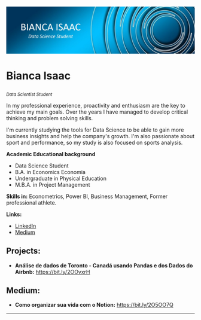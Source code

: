 <p align="center">
  <img src="Capa_github.jpg" >
</p>

# Bianca Isaac
<sub>*Data Scientist Student*</sub>

In my professional experience, proactivity and enthusiasm are the key to achieve my main goals. Over the years I have managed to develop critical thinking and problem solving skills.

I'm currently studying the tools for Data Science to be able to gain more business insights and help the company's growth.
I'm also passionate about sport and performance, so my study is also focused on sports analysis.


**Academic Educational background** 
* Data Science Student 
* B.A. in Economics Economia
* Undergraduate in Physical Education
* M.B.A. in Project Management 


**Skills in:** Econometrics, Power BI, Business Management, Former professional athlete.


**Links:**
* [LinkedIn](https://www.linkedin.com/in/bianca-rodrigues-isaac/)
* [Medium](https://biancarisaac.medium.com/)


## Projects:

* **Análise de dados de Toronto - Canadá usando Pandas e dos Dados do Airbnb:** https://bit.ly/2OOvxrH


## Medium:
* **Como organizar sua vida com o Notion:** https://bit.ly/2O5OO7Q

---

